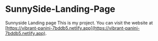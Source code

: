 # SunnySide-Landing-Page
Sunnyside Landing page
This is my project. You can visit the website at [https://vibrant-panini-7bddb5.netlify.app](https://vibrant-panini-7bddb5.netlify.app).
